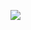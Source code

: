 ![](https://automationghana.com/wp-content/uploads/elementor/thumbs/Smarthome-Images-24-qtdqpuax411egpqja9boihomox36rtzp3d27xt3550.jpg)
